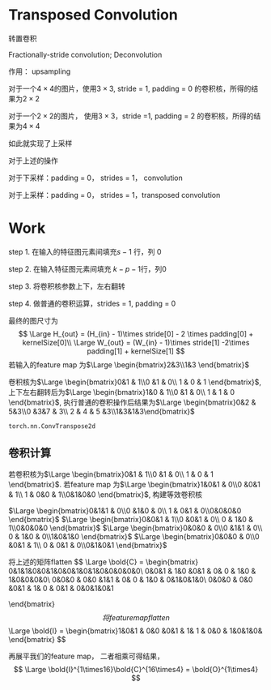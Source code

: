 # Transposed Convolution

转置卷积

Fractionally-stride convolution; Deconvolution

作用： upsampling

对于一个$4\times4$的图片，使用$3\times3$, stride = 1, padding = 0 的卷积核，所得的结果为$2\times2$

对于一个$2\times2$的图片， 使用$3\times3$，stride =1, padding = 2 的卷积核，所得的结果为$4\times4$

如此就实现了上采样



对于上述的操作

对于下采样：padding = 0， strides = 1， convolution

对于上采样：padding = 0， strides = 1，transposed convolution

# Work

step 1. 在输入的特征图元素间填充$s-1$ 行，列 $0$

step 2. 在输入特征图元素间填充 $k-p-1$行，列$0$

step 3. 将卷积核参数上下，左右翻转

step 4. 做普通的卷积运算，strides = 1, padding = 0



最终的图尺寸为
$$
\Large
H_{out} = (H_{in} - 1)\times stride[0] - 2 \times padding[0] + kernelSize[0]\\
\Large
W_{out} = (W_{in} - 1)\times stride[1] -2\times padding[1] + kernelSize[1]
$$
 若输入的feature map 为$\Large \begin{bmatrix}2&3\\1&3 \end{bmatrix}$

卷积核为$\Large \begin{bmatrix}0&1 & 1\\0 &1 & 0\\ 1 & 0 & 1 \end{bmatrix}$, 上下左右翻转后为$\Large \begin{bmatrix}1&0 & 1\\0 &1 & 0\\ 1 & 1 & 0 \end{bmatrix}$, 执行普通的卷积操作后结果为$\Large \begin{bmatrix}0&2 & 5&3\\0 &3&7 & 3\\ 2 & 4 & 5 &3\\1&3&1&3\end{bmatrix}$



`torch.nn.ConvTranspose2d`



## 卷积计算

若卷积核为$\Large \begin{bmatrix}0&1 & 1\\0 &1 & 0\\ 1 & 0 & 1 \end{bmatrix}$. 若feature map 为$\Large \begin{bmatrix}1&0&1 & 0\\0 &0&1 & 1\\ 1 & 0&0 & 1\\0&1&0&0 \end{bmatrix}$, 构建等效卷积核

$\Large \begin{bmatrix}0&1&1 & 0\\0 &1&0 & 0\\ 1 & 0&1 & 0\\0&0&0&0 \end{bmatrix}$​ $\Large \begin{bmatrix}0&0&1 & 1\\0 &0&1 & 0\\ 0 & 1&0 & 1\\0&0&0&0 \end{bmatrix}$​ $\Large \begin{bmatrix}0&0&0 & 0\\0 &1&1 & 0\\ 0 & 1&0 & 0\\1&0&1&0 \end{bmatrix}$​ $\Large \begin{bmatrix}0&0&0 & 0\\0 &0&1 & 1\\ 0 & 0&1 & 0\\0&1&0&1 \end{bmatrix}$ 



将上述的矩阵flatten
$$
\Large \bold{C} = \begin{bmatrix} 0&1&1&0&0&1&0&0&1&0&1&0&0&0&0&0\\
0&0&1 & 1&0 &0&1 & 0& 0 & 1&0 & 1&0&0&0&0\\
0&0&0 & 0&0 &1&1 & 0& 0 & 1&0 & 0&1&0&1&0\\
0&0&0 & 0&0 &0&1 & 1& 0 & 0&1 & 0&0&1&0&1

\end{bmatrix}
$$
将feature map flatten
$$
\Large \bold{I} = \begin{bmatrix}1&0&1 & 0&0 &0&1 & 1& 1 & 0&0 & 1&0&1&0& \end{bmatrix}
$$


再展平我们的feature map， 二者相乘可得结果，
$$
\Large \bold{I}^{1\times16}\bold{C}^{16\times4} = \bold{O}^{1\times4}
$$
















